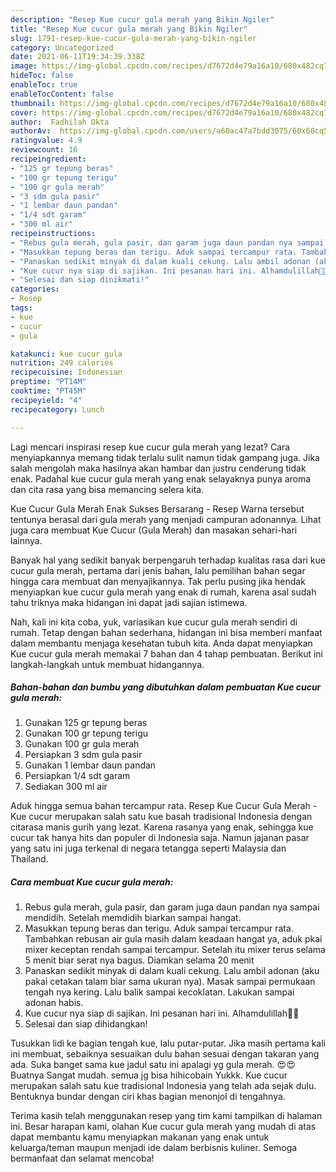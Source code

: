 ```yaml
---
description: "Resep Kue cucur gula merah yang Bikin Ngiler"
title: "Resep Kue cucur gula merah yang Bikin Ngiler"
slug: 1791-resep-kue-cucur-gula-merah-yang-bikin-ngiler
category: Uncategorized
date: 2021-06-11T19:34:39.338Z
image: https://img-global.cpcdn.com/recipes/d7672d4e79a16a10/680x482cq70/kue-cucur-gula-merah-foto-resep-utama.jpg
hideToc: false
enableToc: true
enableTocContent: false
thumbnail: https://img-global.cpcdn.com/recipes/d7672d4e79a16a10/680x482cq70/kue-cucur-gula-merah-foto-resep-utama.jpg
cover: https://img-global.cpcdn.com/recipes/d7672d4e79a16a10/680x482cq70/kue-cucur-gula-merah-foto-resep-utama.jpg
author:  Fadhilah Okta
authorAv:  https://img-global.cpcdn.com/users/a60ac47a7bdd3075/60x60cq50/avatar.jpg
ratingvalue: 4.9
reviewcount: 16
recipeingredient:
- "125 gr tepung beras"
- "100 gr tepung terigu"
- "100 gr gula merah"
- "3 sdm gula pasir"
- "1 lembar daun pandan"
- "1/4 sdt garam"
- "300 ml air"
recipeinstructions:
- "Rebus gula merah, gula pasir, dan garam juga daun pandan nya sampai mendidih. Setelah memdidih biarkan sampai hangat."
- "Masukkan tepung beras dan terigu. Aduk sampai tercampur rata. Tambahkan rebusan air gula masih dalam keadaan hangat ya, aduk pkai mixer keceptan rendah sampai tercampur. Setelah itu mixer terus selama 5 menit biar serat nya bagus. Diamkan selama 20 menit"
- "Panaskan sedikit minyak di dalam kuali cekung. Lalu ambil adonan (aku pakai cetakan talam biar sama ukuran nya). Masak sampai permukaan tengah nya kering. Lalu balik sampai kecoklatan. Lakukan sampai adonan habis."
- "Kue cucur nya siap di sajikan. Ini pesanan hari ini. Alhamdulillah👏😍"
- "Selesai dan siap dinikmati!"
categories:
- Resep
tags:
- kue
- cucur
- gula

katakunci: kue cucur gula 
nutrition: 249 calories
recipecuisine: Indonesian
preptime: "PT14M"
cooktime: "PT45M"
recipeyield: "4"
recipecategory: Lunch

---
```



Lagi mencari inspirasi resep kue cucur gula merah yang lezat? Cara menyiapkannya memang tidak terlalu sulit namun tidak gampang juga. Jika salah mengolah maka hasilnya akan hambar dan justru cenderung tidak enak. Padahal kue cucur gula merah yang enak selayaknya punya aroma dan cita rasa yang bisa memancing selera kita.


Kue Cucur Gula Merah Enak Sukses Bersarang - Resep Warna tersebut tentunya berasal dari gula merah yang menjadi campuran adonannya. Lihat juga cara membuat Kue Cucur (Gula Merah) dan masakan sehari-hari lainnya.

Banyak hal yang sedikit banyak berpengaruh terhadap kualitas rasa dari kue cucur gula merah, pertama dari jenis bahan, lalu pemilihan bahan segar hingga cara membuat dan menyajikannya. Tak perlu pusing jika hendak menyiapkan kue cucur gula merah yang enak di rumah, karena asal sudah tahu triknya maka hidangan ini dapat jadi sajian istimewa.


Nah, kali ini kita coba, yuk, variasikan kue cucur gula merah sendiri di rumah. Tetap dengan bahan sederhana, hidangan ini bisa memberi manfaat dalam membantu menjaga kesehatan tubuh kita. Anda dapat menyiapkan Kue cucur gula merah memakai 7 bahan dan 4 tahap pembuatan. Berikut ini langkah-langkah untuk membuat hidangannya.

<!--inarticleads1-->

##### Bahan-bahan dan bumbu yang dibutuhkan dalam pembuatan Kue cucur gula merah:

1. Gunakan 125 gr tepung beras
1. Gunakan 100 gr tepung terigu
1. Gunakan 100 gr gula merah
1. Persiapkan 3 sdm gula pasir
1. Gunakan 1 lembar daun pandan
1. Persiapkan 1/4 sdt garam
1. Sediakan 300 ml air


Aduk hingga semua bahan tercampur rata. Resep Kue Cucur Gula Merah - Kue cucur merupakan salah satu kue basah tradisional Indonesia dengan citarasa manis gurih yang lezat. Karena rasanya yang enak, sehingga kue cucur tak hanya hits dan populer di Indonesia saja. Namun jajanan pasar yang satu ini juga terkenal di negara tetangga seperti Malaysia dan Thailand. 

<!--inarticleads2-->

##### Cara membuat Kue cucur gula merah:

1. Rebus gula merah, gula pasir, dan garam juga daun pandan nya sampai mendidih. Setelah memdidih biarkan sampai hangat.
1. Masukkan tepung beras dan terigu. Aduk sampai tercampur rata. Tambahkan rebusan air gula masih dalam keadaan hangat ya, aduk pkai mixer keceptan rendah sampai tercampur. Setelah itu mixer terus selama 5 menit biar serat nya bagus. Diamkan selama 20 menit
1. Panaskan sedikit minyak di dalam kuali cekung. Lalu ambil adonan (aku pakai cetakan talam biar sama ukuran nya). Masak sampai permukaan tengah nya kering. Lalu balik sampai kecoklatan. Lakukan sampai adonan habis.
1. Kue cucur nya siap di sajikan. Ini pesanan hari ini. Alhamdulillah👏😍
1. Selesai dan siap dihidangkan!

Tusukkan lidi ke bagian tengah kue, lalu putar-putar. Jika masih pertama kali ini membuat, sebaiknya sesuaikan dulu bahan sesuai dengan takaran yang ada. Suka banget sama kue jadul satu ini apalagi yg gula merah. 😍😍Buatnya Sangat mudah. semua jg bisa hihicobain Yukkk. Kue cucur merupakan salah satu kue tradisional Indonesia yang telah ada sejak dulu. Bentuknya bundar dengan ciri khas bagian menonjol di tengahnya. 

Terima kasih telah menggunakan resep yang tim kami tampilkan di halaman ini. Besar harapan kami, olahan Kue cucur gula merah yang mudah di atas dapat membantu kamu menyiapkan makanan yang enak untuk keluarga/teman maupun menjadi ide dalam berbisnis kuliner. Semoga bermanfaat dan selamat mencoba!
